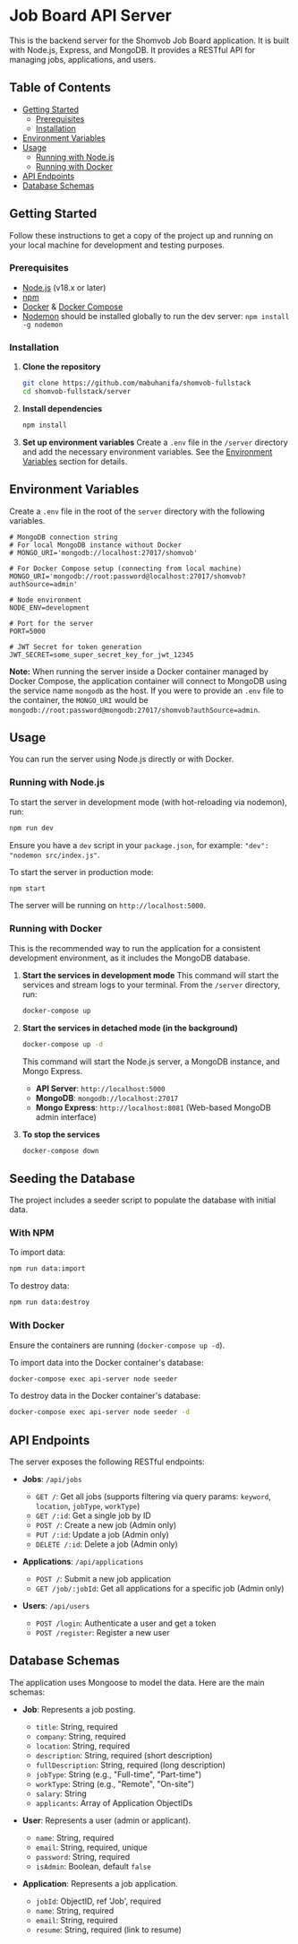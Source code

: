 # Job Board API Server

This is the backend server for the Shomvob Job Board application. It is built with Node.js, Express, and MongoDB. It provides a RESTful API for managing jobs, applications, and users.

## Table of Contents

- [Getting Started](#getting-started)
  - [Prerequisites](#prerequisites)
  - [Installation](#installation)
- [Environment Variables](#environment-variables)
- [Usage](#usage)
  - [Running with Node.js](#running-with-nodejs)
  - [Running with Docker](#running-with-docker)
- [API Endpoints](#api-endpoints)
- [Database Schemas](#database-schemas)

## Getting Started

Follow these instructions to get a copy of the project up and running on your local machine for development and testing purposes.

### Prerequisites

- [Node.js](https://nodejs.org/) (v18.x or later)
- [npm](https://www.npmjs.com/)
- [Docker](https://www.docker.com/) & [Docker Compose](https://docs.docker.com/compose/)
- [Nodemon](https://www.npmjs.com/package/nodemon) should be installed globally to run the dev server: `npm install -g nodemon`

### Installation

1.  **Clone the repository**

    ```sh
    git clone https://github.com/mabuhanifa/shomvob-fullstack
    cd shomvob-fullstack/server
    ```

2.  **Install dependencies**

    ```sh
    npm install
    ```

3.  **Set up environment variables**
    Create a `.env` file in the `/server` directory and add the necessary environment variables. See the [Environment Variables](#environment-variables) section for details.

## Environment Variables

Create a `.env` file in the root of the `server` directory with the following variables.

```properties
# MongoDB connection string
# For local MongoDB instance without Docker
# MONGO_URI='mongodb://localhost:27017/shomvob'

# For Docker Compose setup (connecting from local machine)
MONGO_URI='mongodb://root:password@localhost:27017/shomvob?authSource=admin'

# Node environment
NODE_ENV=development

# Port for the server
PORT=5000

# JWT Secret for token generation
JWT_SECRET=some_super_secret_key_for_jwt_12345
```

**Note:** When running the server inside a Docker container managed by Docker Compose, the application container will connect to MongoDB using the service name `mongodb` as the host. If you were to provide an `.env` file to the container, the `MONGO_URI` would be `mongodb://root:password@mongodb:27017/shomvob?authSource=admin`.

## Usage

You can run the server using Node.js directly or with Docker.

### Running with Node.js

To start the server in development mode (with hot-reloading via nodemon), run:

```sh
npm run dev
```

Ensure you have a `dev` script in your `package.json`, for example: `"dev": "nodemon src/index.js"`.

To start the server in production mode:

```sh
npm start
```

The server will be running on `http://localhost:5000`.

### Running with Docker

This is the recommended way to run the application for a consistent development environment, as it includes the MongoDB database.

1.  **Start the services in development mode**
    This command will start the services and stream logs to your terminal.
    From the `/server` directory, run:

    ```sh
    docker-compose up
    ```

2.  **Start the services in detached mode (in the background)**

    ```sh
    docker-compose up -d
    ```

    This command will start the Node.js server, a MongoDB instance, and Mongo Express.

    - **API Server**: `http://localhost:5000`
    - **MongoDB**: `mongodb://localhost:27017`
    - **Mongo Express**: `http://localhost:8081` (Web-based MongoDB admin interface)

3.  **To stop the services**
    ```sh
    docker-compose down
    ```

## Seeding the Database

The project includes a seeder script to populate the database with initial data.

### With NPM

To import data:

```sh
npm run data:import
```

To destroy data:

```sh
npm run data:destroy
```

### With Docker

Ensure the containers are running (`docker-compose up -d`).

To import data into the Docker container's database:

```sh
docker-compose exec api-server node seeder
```

To destroy data in the Docker container's database:

```sh
docker-compose exec api-server node seeder -d
```

## API Endpoints

The server exposes the following RESTful endpoints:

- **Jobs**: `/api/jobs`

  - `GET /`: Get all jobs (supports filtering via query params: `keyword`, `location`, `jobType`, `workType`)
  - `GET /:id`: Get a single job by ID
  - `POST /`: Create a new job (Admin only)
  - `PUT /:id`: Update a job (Admin only)
  - `DELETE /:id`: Delete a job (Admin only)

- **Applications**: `/api/applications`

  - `POST /`: Submit a new job application
  - `GET /job/:jobId`: Get all applications for a specific job (Admin only)

- **Users**: `/api/users`
  - `POST /login`: Authenticate a user and get a token
  - `POST /register`: Register a new user

## Database Schemas

The application uses Mongoose to model the data. Here are the main schemas:

- **Job**: Represents a job posting.

  - `title`: String, required
  - `company`: String, required
  - `location`: String, required
  - `description`: String, required (short description)
  - `fullDescription`: String, required (long description)
  - `jobType`: String (e.g., "Full-time", "Part-time")
  - `workType`: String (e.g., "Remote", "On-site")
  - `salary`: String
  - `applicants`: Array of Application ObjectIDs

- **User**: Represents a user (admin or applicant).

  - `name`: String, required
  - `email`: String, required, unique
  - `password`: String, required
  - `isAdmin`: Boolean, default `false`

- **Application**: Represents a job application.
  - `jobId`: ObjectID, ref 'Job', required
  - `name`: String, required
  - `email`: String, required
  - `resume`: String, required (link to resume)
